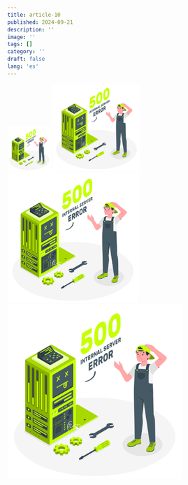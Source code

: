 ```yaml
---
title: article-10
published: 2024-09-21
description: ''
image: ''
tags: []
category: ''
draft: false 
lang: 'es'
---
```




<img src="img/500InternalServerError-amico.png" alt="Descripción de la imagen" width="100" />
<img src="img/500InternalServerError-amico.png" alt="Descripción de la imagen" width="200" />
<img src="img/500InternalServerError-amico.png" alt="Descripción de la imagen" width="300" />
<img src="img/500InternalServerError-amico.png" alt="Descripción de la imagen" width="400" />


